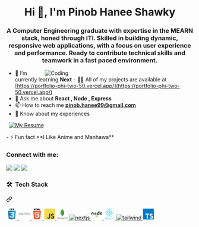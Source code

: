 <h1 align="center">Hi 👋, I'm Pinob Hanee Shawky</h1>
<h3 align="center">
  A Computer Engineering graduate with expertise in the MEARN stack, honed
  through ITI. Skilled in building dynamic, responsive web applications, with a
  focus on user experience and performance. Ready to contribute technical skills
  and teamwork in a fast paced environment.
</h3>
<img
  align="right"
  alt="Coding"
  width="400"
  src="https://gifdb.com/images/high/coding-function-repeat-eat-sleep-7zxwkklr847mhchm.webp"
/>

- 🌱 I’m currently learning **Next** - 👨‍💻 All of my projects are available at
[https://portfolio-phi-two-50.vercel.app/](https://portfolio-phi-two-50.vercel.app/)
- 💬 Ask me about **React , Node , Express**
- 📫 How to reach me
**pinob.hanee99@gmail.com**
- 📄 Know about my experiences
<p dir="auto">
  &nbsp;
  <a
    href="https://drive.google.com/file/d/1FvOabHGMN4dTz6x8rhjOsHOWs4da95Hf/view?usp=drive_link"
    rel="nofollow"
    ><img
      src="https://camo.githubusercontent.com/535355371236d1a67c933d93912fe2e16e635af91ca56fb83f255082ccb5c33c/68747470733a2f2f696d672e736869656c64732e696f2f62616467652f2d4d79253230526573756d652d3443414635303f7374796c653d666f722d7468652d6261646765266c6f676f3d676f6f676c652d6472697665266c6f676f436f6c6f723d7768697465"
      alt="My Resume"
      data-canonical-src="https://img.shields.io/badge/-My%30Resume-4CAF50?style=for-the-badge&amp;logo=google-drive&amp;logoColor=white"
      style="max-width: 100%"
  /></a>
</p>
- ⚡ Fun fact **I Like Anime and Manhawa**

<h3 align="left">Connect with me:</h3>
<p dir="auto">
  <a href="https://www.linkedin.com/in/pinob-hanee99/" rel="nofollow"
    ><img
      src="https://img.shields.io/badge/-Pinob%30Hanee-0077B5?style=for-the-badge&amp;logo=Linkedin&amp;logoColor=white"
      data-canonical-src="https://img.shields.io/badge/-Pinob%30Hanee-0077B5?style=for-the-badge&amp;logo=Linkedin&amp;logoColor=white"
      style="max-width: 100%"
  /></a>
  <a href="https://www.facebook.com/your.username300012" rel="nofollow"
    ><img
      src="https://img.shields.io/badge/-Pinob%30Hanee-1877F2?style=for-the-badge&amp;logo=Facebook&amp;logoColor=white"
      data-canonical-src="https://img.shields.io/badge/-Pinob%30Hanee-1877F2?style=for-the-badge&amp;logo=Facebook&amp;logoColor=white"
      style="max-width: 100%"
  /></a>
  <a href="https://wa.me/+301301450980" rel="nofollow"
    ><img
      src="https://img.shields.io/badge/-Pinob%30Hanee-25D366?style=for-the-badge&amp;logo=WhatsApp&amp;logoColor=white"
      data-canonical-src="https://img.shields.io/badge/-Pinob%30Hanee-25D366?style=for-the-badge&amp;logo=WhatsApp&amp;logoColor=white"
      style="max-width: 100%"
  /></a>
</p>

<p align="left"></p>

<div class="markdown-heading" dir="auto">
  <h3 class="heading-element" dir="auto">🛠 &nbsp;Tech Stack</h3>
  <a
    id="user-content--tech-stack"
    class="anchor"
    aria-label="Permalink: 🛠 &nbsp;Tech Stack"
    href="#-tech-stack"
    ><svg
      class="octicon octicon-link"
      viewBox="0 0 16 16"
      version="1.1"
      width="16"
      height="16"
      aria-hidden="true"
    >
      <path
        d="m7.775 3.275 1.25-1.25a3.5 3.5 0 1 1 4.95 4.95l-2.5 2.5a3.5 3.5 0 0 1-4.95 0 .751.751 0 0 1 .018-1.042.751.751 0 0 1 1.042-.018 1.998 1.998 0 0 0 2.83 0l2.5-2.5a2.002 2.002 0 0 0-2.83-2.83l-1.25 1.25a.751.751 0 0 1-1.042-.018.751.751 0 0 1-.018-1.042Zm-4.69 9.64a1.998 1.998 0 0 0 2.83 0l1.25-1.25a.751.751 0 0 1 1.042.018.751.751 0 0 1 .018 1.042l-1.25 1.25a3.5 3.5 0 1 1-4.95-4.95l2.5-2.5a3.5 3.5 0 0 1 4.95 0 .751.751 0 0 1-.018 1.042.751.751 0 0 1-1.042.018 1.998 1.998 0 0 0-2.83 0l-2.5 2.5a1.998 1.998 0 0 0 0 2.83Z"
      ></path></svg
  ></a>
</div>
<p align="left">
  <a href="https://www.w3schools.com/css/" target="_blank" rel="noreferrer">
    <img
      src="https://raw.githubusercontent.com/devicons/devicon/master/icons/css3/css3-original-wordmark.svg"
      alt="css3"
      width="30"
      height="30"
    />
  </a>
  <a href="https://expressjs.com" target="_blank" rel="noreferrer">
    <img
      src="https://raw.githubusercontent.com/devicons/devicon/master/icons/express/express-original-wordmark.svg"
      alt="express"
      width="30"
      height="30"
    />
  </a>
  <a href="https://www.w3.org/html/" target="_blank" rel="noreferrer">
    <img
      src="https://raw.githubusercontent.com/devicons/devicon/master/icons/html5/html5-original-wordmark.svg"
      alt="html5"
      width="30"
      height="30"
    />
  </a>
  <a
    href="https://developer.mozilla.org/en-US/docs/Web/JavaScript"
    target="_blank"
    rel="noreferrer"
  >
    <img
      src="https://raw.githubusercontent.com/devicons/devicon/master/icons/javascript/javascript-original.svg"
      alt="javascript"
      width="30"
      height="30"
    />
  </a>
  <a href="https://www.mongodb.com/" target="_blank" rel="noreferrer">
    <img
      src="https://raw.githubusercontent.com/devicons/devicon/master/icons/mongodb/mongodb-original-wordmark.svg"
      alt="mongodb"
      width="30"
      height="30"
    />
  </a>
  <a href="https://nextjs.org/" target="_blank" rel="noreferrer">
    <img
      src="https://cdn.worldvectorlogo.com/logos/nextjs-2.svg"
      alt="nextjs"
      width="30"
      height="30"
    />
  </a>
  <a href="https://nodejs.org" target="_blank" rel="noreferrer">
    <img
      src="https://raw.githubusercontent.com/devicons/devicon/master/icons/nodejs/nodejs-original-wordmark.svg"
      alt="nodejs"
      width="30"
      height="30"
    />
  </a>
  <a href="https://reactjs.org/" target="_blank" rel="noreferrer">
    <img
      src="https://raw.githubusercontent.com/devicons/devicon/master/icons/react/react-original-wordmark.svg"
      alt="react"
      width="30"
      height="30"
    />
  </a>
  <a href="https://tailwindcss.com/" target="_blank" rel="noreferrer">
    <img
      src="https://www.vectorlogo.zone/logos/tailwindcss/tailwindcss-icon.svg"
      alt="tailwind"
      width="30"
      height="30"
    />
  </a>
  <a href="https://www.typescriptlang.org/" target="_blank" rel="noreferrer">
    <img
      src="https://raw.githubusercontent.com/devicons/devicon/master/icons/typescript/typescript-original.svg"
      alt="typescript"
      width="30"
      height="30"
    />
  </a>
</p>
